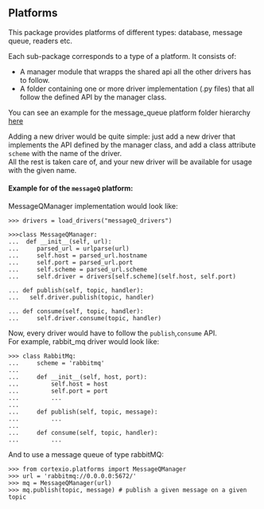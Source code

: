 ## Platforms
This package provides platforms of different types: database, message queue, readers etc.

Each sub-package corresponds to a type of a platform. It consists of:
* A manager module that wrapps the shared api all the other drivers has to follow.
* A folder containing one or more driver implementation (.py files) that all follow the defined API by the manager class.

You can see an example for the message_queue platform folder hierarchy [here](messageQ)

Adding a new driver would be quite simple:
just add a new driver that implements the API defined by the manager class, and add a class attribute ```scheme``` with the name of the driver. <br>
All the rest is taken care of, and your new driver will be available for usage with the given name.


#### Example for of the `messageQ` platform:


MessageQManager implementation would look like:

```pycon
>>> drivers = load_drivers("messageQ_drivers")

>>>class MessageQManager:
...  def __init__(self, url):
...     parsed_url = urlparse(url)
...     self.host = parsed_url.hostname
...     self.port = parsed_url.port
...     self.scheme = parsed_url.scheme
...     self.driver = drivers[self.scheme](self.host, self.port)

... def publish(self, topic, handler):
...   self.driver.publish(topic, handler)

... def consume(self, topic, handler):
...     self.driver.consume(topic, handler)
```

Now, every driver would have to follow the ```publish```,```consume``` API.<br>
For example, rabbit_mq driver would look like:

```pycon
>>> class RabbitMq:
...     scheme = 'rabbitmq'
...    
...     def __init__(self, host, port):
...         self.host = host
...         self.port = port
...         ...
...    
...     def publish(self, topic, message):
...         ...
...    
...     def consume(self, topic, handler):
...         ...
```

And to use a message queue of type rabbitMQ:
```pycon
>>> from cortexio.platforms import MessageQManager
>>> url = 'rabbitmq://0.0.0.0:5672/'
>>> mq = MessageQManager(url)
>>> mq.publish(topic, message) # publish a given message on a given topic
``` 

